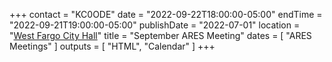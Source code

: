 +++
contact = "KC0ODE"
date = "2022-09-22T18:00:00-05:00"
endTime = "2022-09-21T19:00:00-05:00"
publishDate = "2022-07-01"
location = "[West Fargo City Hall](/places/west-fargo-city-hall/)"
title = "September ARES Meeting"
dates = [ "ARES Meetings" ]
outputs = [ "HTML", "Calendar" ]
+++
